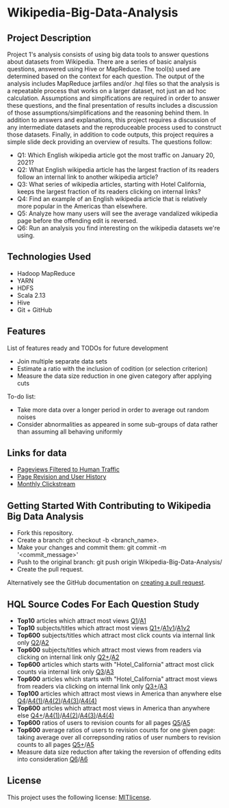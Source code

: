 # Wikipedia-Big-Data-Analysis

## Project Description

Project 1's analysis consists of using big data tools to answer questions about datasets from Wikipedia. There are a series of basic analysis questions, answered using Hive or MapReduce. The tool(s) used are determined based on the context for each question. The output of the analysis includes MapReduce jarfiles and/or .hql files so that the analysis is a repeatable process that works on a larger dataset, not just an ad hoc calculation. Assumptions and simplfications are required in order to answer these questions, and the final presentation of results includes a discussion of those assumptions/simplifications and the reasoning behind them. In addition to answers and explanations, this project requires a discussion of any intermediate datasets and the reproduceable process used to construct those datasets. Finally, in addition to code outputs, this project requires a simple slide deck providing an overview of results. The questions follow: 

* Q1: Which English wikipedia article got the most traffic on January 20, 2021?
* Q2: What English wikipedia article has the largest fraction of its readers follow an internal link to another wikipedia article?
* Q3: What series of wikipedia articles, starting with Hotel California, keeps the largest fraction of its readers clicking on internal links? 
* Q4: Find an example of an English wikipedia article that is relatively more popular in the Americas than elsewhere. 
* Q5: Analyze how many users will see the average vandalized wikipedia page before the offending edit is reversed.
* Q6: Run an analysis you find interesting on the wikipedia datasets we're using.

## Technologies Used

* Hadoop MapReduce
* YARN
* HDFS
* Scala 2.13
* Hive
* Git + GitHub

## Features

List of features ready and TODOs for future development
* Join multiple separate data sets 
* Estimate a ratio with the inclusion of codition (or selection criterion) 
* Measure the data size reduction in one given category after applying cuts 

To-do list:
* Take more data over a longer period in order to average out random noises 
* Consider abnormalities as appeared in some sub-groups of data rather than assuming all behaving uniformly

## Links for data

* [Pageviews Filtered to Human Traffic](https://wikitech.wikimedia.org/wiki/Analytics/Data_Lake/Traffic/Pageviews)
* [Page Revision and User History](https://wikitech.wikimedia.org/wiki/Analytics/Data_Lake/Edits/Mediawiki_history_dumps#Technical_Documentation)
* [Monthly Clickstream](https://meta.wikimedia.org/wiki/Research:Wikipedia_clickstream)

## Getting Started With Contributing to Wikipedia Big Data Analysis
   
* Fork this repository.
* Create a branch: git checkout -b <branch_name>.
* Make your changes and commit them: git commit -m '<commit_message>'
* Push to the original branch: git push origin Wikipedia-Big-Data-Analysis/<location>
* Create the pull request.

Alternatively see the GitHub documentation on [creating a pull request](https://help.github.com/en/github/collaborating-with-issues-and-pull-requests/creating-a-pull-request).

## HQL Source Codes For Each Question Study

* **Top10** articles which attract most views
[Q1](https://github.com/renjmindy/210104-usf-bigdata/blob/main/proj1_0/Project1Q1.sql)/[A1](https://github.com/renjmindy/210104-usf-bigdata/blob/main/proj1_0/Q1A/p1q1t1.tsv)
* **Top10** subjects/titles which attract most views
[Q1+](https://github.com/renjmindy/210104-usf-bigdata/blob/main/proj1_0/Project1Q1%2B.sql)/[A1v1](https://github.com/renjmindy/210104-usf-bigdata/blob/main/proj1_0/Q1A%2B/p1q9t1.tsv)/[A1v2](https://github.com/renjmindy/210104-usf-bigdata/blob/main/proj1_0/Q1A%2B/p1q9t2.tsv)
* **Top600** subjects/titles which attract most click counts via internal link only
[Q2](https://github.com/renjmindy/210104-usf-bigdata/blob/main/proj1_0/Project1Q2.sql)/[A2](https://github.com/renjmindy/210104-usf-bigdata/blob/main/proj1_0/Q2A/p1q2t2_8.tsv)
* **Top600** subjects/titles which attract most views from readers via clicking on internal link only
[Q2+](https://github.com/renjmindy/210104-usf-bigdata/blob/main/proj1_0/Project1Q2%2B.sql)/[A2](https://github.com/renjmindy/210104-usf-bigdata/blob/main/proj1_0/Q2A%2B/p1q7t5_1.tsv)
* **Top600** articles which starts with "Hotel_California" attract most click counts via internal link only 
[Q3](https://github.com/renjmindy/210104-usf-bigdata/blob/main/proj1_0/Project1Q3.sql)/[A3](https://github.com/renjmindy/210104-usf-bigdata/blob/main/proj1_0/Q3A/p1q3t1_3.tsv)
* **Top600** articles which starts with "Hotel_California" attract most views from readers via clicking on internal link only
[Q3+](https://github.com/renjmindy/210104-usf-bigdata/blob/main/proj1_0/Project1Q3%2B.sql)/[A3](https://github.com/renjmindy/210104-usf-bigdata/blob/main/proj1_0/Q3A%2B/p1q8t7_1.tsv)
* **Top100** articles which attract most views in America than anywhere else
[Q4](https://github.com/renjmindy/210104-usf-bigdata/blob/main/proj1_0/Project1Q4.sql)/[A4(1)](https://github.com/renjmindy/210104-usf-bigdata/blob/main/proj1_0/Q4A/p1q4t1_d201229_00_05.tsv)/[A4(2)](https://github.com/renjmindy/210104-usf-bigdata/blob/main/proj1_0/Q4A/p1q4t1_d201229_06_11.tsv)/[A4(3)](https://github.com/renjmindy/210104-usf-bigdata/blob/main/proj1_0/Q4A/p1q4t1_d201229_12_17.tsv)/[A4(4)](https://github.com/renjmindy/210104-usf-bigdata/blob/main/proj1_0/Q4A/p1q4t1_d201229_18_23.tsv)
* **Top600** articles which attract most views in America than anywhere else 
[Q4+](https://github.com/renjmindy/210104-usf-bigdata/blob/main/proj1_0/Project1Q4v2.sql)/[A4(1)](https://github.com/renjmindy/210104-usf-bigdata/blob/main/proj1_0/Q4A/p1q4t1_d201229_00_05_2.tsv)/[A4(2)](https://github.com/renjmindy/210104-usf-bigdata/blob/main/proj1_0/Q4A/p1q4t1_d201229_06_11_2.tsv)/[A4(3)](https://github.com/renjmindy/210104-usf-bigdata/blob/main/proj1_0/Q4A/p1q4t1_d201229_12_17_2.tsv)/[A4(4)](https://github.com/renjmindy/210104-usf-bigdata/blob/main/proj1_0/Q4A/p1q4t1_d201229_18_23_2.tsv)
* **Top600** ratios of users to revision counts for all pages
[Q5](https://github.com/renjmindy/210104-usf-bigdata/blob/main/proj1_0/Project1Q5.sql)/[A5](https://github.com/renjmindy/210104-usf-bigdata/blob/main/proj1_0/Q5A/p1q5t1_3.tsv)
* **Top600** average ratios of users to revision counts for one given page: taking average over all correpsonding ratios of user numbers to revision counts to all pages
[Q5+](https://github.com/renjmindy/210104-usf-bigdata/blob/main/proj1_0/Project1Q5v2.sql)/[A5](https://github.com/renjmindy/210104-usf-bigdata/blob/main/proj1_0/Q5A/p1q5t4_1.tsv)
* Measure data size reduction after taking the reversion of offending edits into consideration
[Q6](https://github.com/renjmindy/210104-usf-bigdata/blob/main/proj1_0/Project1Q6.sql)/[A6](https://github.com/renjmindy/210104-usf-bigdata/tree/main/proj1_0/Q6A)

## License

This project uses the following license: [MITlicense](https://mit-license.org/).

